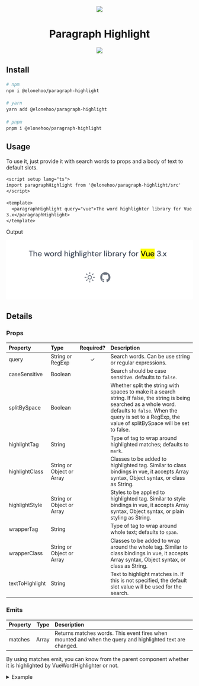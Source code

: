 <div align="center" >
<img src="../public/logo.svg" height="100">
</div>

<h1 align="center">Paragraph Highlight</h1>

<p align="center">
<a href="https://www.npmjs.com/package/@elonehoo/paragraph-highlight"><img src="https://img.shields.io/npm/v/@elonehoo/paragraph-highlight?color=a1b858&label="></a>
</p>

## Install

```bash
# npm 
npm i @elonehoo/paragraph-highlight

# yarn
yarn add @elonehoo/paragraph-highlight

# pnpm
pnpm i @elonehoo/paragraph-highlight
```

## Usage

To use it, just provide it with search words to props and a body of text to default slots.

```vue
<script setup lang="ts">
import paragraphHighlight from '@elonehoo/paragraph-highlight/src'
</script>

<template>
  <paragraphHighlight query="vue">The word highlighter library for Vue 3.x</paragraphHighlight>
</template>
```

Output

![readme_1.png](./public/readme_1.png)

## Details
### Props

| Property | Type | Required? | Description |
|:---|:---|:---:|:---|
| query | String or RegExp | ✓ | Search words. Can be use string or regular expressions. |
| caseSensitive | Boolean |  | Search should be case sensitive. defaults to `false`. |
| splitBySpace | Boolean |  | Whether split the string with spaces to make it a search string. If false, the string is being searched as a whole word. defaults to `false`. When the query is set to a RegExp, the value of splitBySpace will be set to false.  |
| highlightTag | String |  | Type of tag to wrap around highlighted matches; defaults to `mark`. |
| highlightClass | String or Object or Array |  | Classes to be added to highlighted tag. Similar to class bindings in vue, it accepts Array syntax, Object syntax, or class as String.|
| highlightStyle | String or Object or Array | | Styles to be applied to highlighted tag. Similar to style bindings in vue, it accepts Array syntax, Object syntax, or plain styling as String. |
| wrapperTag | String |  | Type of tag to wrap around whole text; defaults to `span`. |
| wrapperClass | String or Object or Array |  | Classes to be added to wrap around the whole tag. Similar to class bindings in vue, it accepts Array syntax, Object syntax, or class as String. |
| textToHighlight | String |  | Text to highlight matches in. If this is not specified, the default slot value will be used for the search.  |

### Emits

| Property | Type |  Description |
|:---|:---:|:---|
| matches | Array | Returns matches words. This event fires when mounted and when the query and highlighted text are changed.|

By using matches emit, you can know from the parent component whether it is highlighted by VueWordHighlighter or not.

<details>
<summary>Example</summary>

```vue
<script setup lang="ts">
import { ref } from "vue";
import paragraphHighlight from '@elonehoo/paragraph-highlight/src'

const matches = ref([]);

</script>

<template>
  <div>
    Matched word count: {{ matches.length }}
  </div>
  <paragraphHighlight query="vue" @matches="(e) => { matches = e }">
    The word highlighter library for Vue 3.x
  </paragraphHighlight>
</template>

```

</details>
